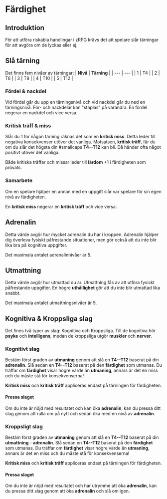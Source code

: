 # Färdighet
## Introduktion
För att utföra riskabla handlingar i zRPG krävs det att spelare slår tärningar för att avgöra om de lyckas eller ej.
## Slå tärning
Det finns fem nivåer av tärningar:
| **Nivå** | **Tärning** |
| --- | --- |
| 1 | T4 |
| 2 | T6 |
| 3 | T8 |
| 4 | T10 |
| 5 | T12 |

### Fördel & nackdel
Vid fördel går du upp en tärningsnivå och vid nackdel går du ned en tärningsnivå. För- och nackdelar kan "staplas" på varandra. En fördel negerar en nackdel och vice versa.

### Kritisk träff & miss
Slår du 1 för någon tärning räknas det som en **kritisk miss**. Detta leder till negativa konsekvenser utöver det vanliga. Motsatsen, **kritisk träff**, får du om du slår det högsta din #smallcaps **T4--T12** kan bli. Då händer ofta något positivt utöver det vanliga.

Både kritiska träffar och missar leder till **lärdom** +1 i färdigheten som prövats.

### Samarbete
Om en spelare hjälper en annan med en uppgift slår var spelare för sin egen nivå av färdigheten.

En **kritisk miss** negerar en **kritisk träff** och vice versa.

## Adrenalin
Detta värde avgör hur mycket adrenalin du har i kroppen. Adrenalin hjälper dig överleva fysiskt påfrestande situationer, men gör också att du inte blir lika bra på kognitiva uppgifter.

Det maximala antalet adrenalinnivåer är 5.

## Utmattning
Detta värde avgör hur utmattad du är. Utmattning fås av att utföra fysiskt påfrestande uppgifter. En högre **uthållighet** gör att du inte blir utmattad lika snabbt.

Det maximala antalet utmattningsnivåer är 5.

## Kognitiva & Kroppsliga slag
Det finns två typer av slag: Kognitiva och Kroppsliga. Till de kognitiva hör **psyke** och **intelligens**, medan de kroppsliga utgör **muskler** och **nerver**.

### Kognitivt slag
Bestäm först graden av **utmaning** genom att slå en **T4--T12** baserat på din **adrenalin**. Slå sedan en **T4--T12** baserat på den **färdighet** som utmanas. Du träffar om **färdighet** visar högre värde än **utmaning**, annars är det en miss och du måste stå för konsekvenserna!

**Kritisk miss** och **kritisk träff** appliceras endast på tärningen för färdigheten.

#### Pressa slaget
Om du inte är nöjd med resultatet och kan öka **adrenalin**, kan du pressa ditt slag genom att rulla om på nytt och sedan öka med en nivå av **adrenalin**.

### Kroppsligt slag
Bestäm först graden av **utmaning** genom att slå en **T4--T12** baserat på din **utmattning** - **adrenalin**. Slå sedan en **T4--T12** baserat på den **färdighet** som utmanas. Du träffar om **färdighet** visar högre värde än **utmaning**, annars är det en miss och du måste stå för konsekvenserna!

**Kritisk miss** och **kritisk träff** appliceras endast på tärningen för färdigheten.

#### Pressa slaget
Om du inte är nöjd med resultatet och har utrymme att öka **adrenalin**, kan du pressa ditt slag genom att öka **adrenalin** och slå om igen.
